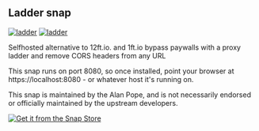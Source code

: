 ## Ladder snap

[![ladder](https://snapcraft.io/ladder/badge.svg)](https://snapcraft.io/ladder)
[![ladder](https://snapcraft.io/ladder/trending.svg?name=0)](https://snapcraft.io/ladder)

Selfhosted alternative to 12ft.io. and 1ft.io bypass paywalls with
a proxy ladder and remove CORS headers from any URL

This snap runs on port 8080, so once installed, point your browser at 
https://localhost:8080 - or whatever host it's running on.
  
This snap is maintained by the Alan Pope, and is not
necessarily endorsed or officially maintained by the upstream developers.

[![Get it from the Snap Store](https://snapcraft.io/static/images/badges/en/snap-store-black.svg)](https://snapcraft.io/ladder)
